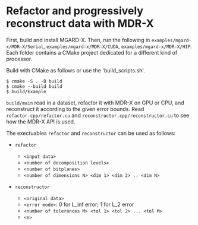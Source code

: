 # Refactor and progressively reconstruct data with MDR-X

First, build and install MGARD-X.
Then, run the following in `examples/mgard-x/MDR-X/Serial`, `examples/mgard-x/MDR-X/CUDA`, `examples/mgard-x/MDR-X/HIP`. Each folder contains a CMake project dedicated for a different kind of processor.

Build with CMake as follows or use the 'build_scripts.sh'.
```console
$ cmake -S . -B build
$ cmake --build build
$ build/Example
```


`build/main` read in a dataset, refactor it with MDR-X on GPU or CPU, and reconstruct it according to the given error bounds.
Read `refactor.cpp/refactor.cu` and `reconstructor.cpp/reconstructor.cu` to see how the MDR-X API is used.

The exectuables `refactor` and `reconstructor` can be used as follows:

* `refactor` 
	- `<input data>`
	- `<number of decomposition levels>` 
	- `<number of bitplanes>`
	- `<number of dimensions N> <dim 1> <dim 2> .. <dim N>`

* `reconstructor`
 	- `<original data>`
 	- `<error mode>`: 0 for L\_inf error; 1 for L\_2 error
 	- `<number of tolerances M> <tol 1> <tol 2> ... <tol M>`
 	- `<s>`
